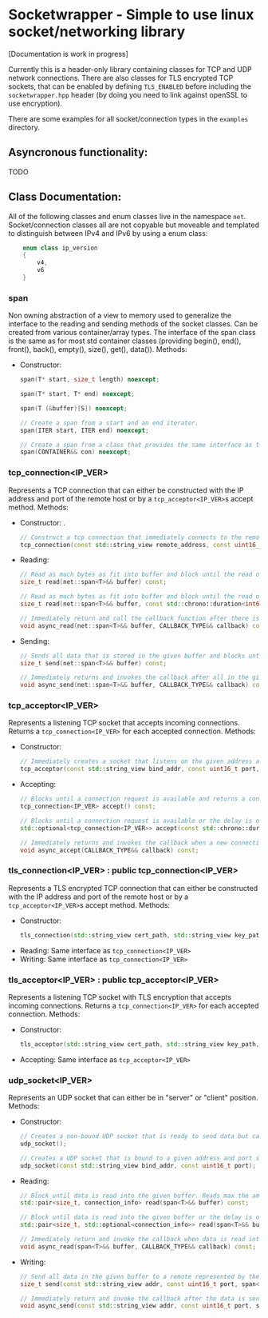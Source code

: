 # Socketwrapper - Simple to use linux socket/networking library
[Documentation is work in progress]

Currently this is a header-only library containing classes for TCP and UDP
network connections. There are also classes for TLS encrypted TCP sockets, that
can be enabled by defining `TLS_ENABLED` before including the `socketwrapper.hpp` header (by doing you need to link against openSSL to use encryption).

There are some examples for all socket/connection types in the `examples` directory.

## Asyncronous functionality:
TODO

## Class Documentation:
All of the following classes and enum classes live in the namespace `net`.
Socket/connection classes all are not copyable but moveable and templated to distinguish between IPv4 and IPv6 by using a enum class:
```cpp
    enum class ip_version
    {
        v4,
        v6
    }
```

### span<TYPE>
Non owning abstraction of a view to memory used to generalize the interface to the reading and sending methods of the socket classes. Can be created from various container/array types.
The interface of the span class is the same as for most std container classes (providing begin(), end(), front(), back(), empty(), size(), get(), data()).
Methods:
- Constructor:
    ```cpp
    span(T* start, size_t length) noexcept;
    
    span(T* start, T* end) noexcept;
    
    span(T (&buffer)[S]) noexcept;
    
    // Create a span from a start and an end iterator.
    span(ITER start, ITER end) noexcept;
    
    // Create a span from a class that provides the same interface as the std container classes.
    span(CONTAINER&& con) noexcept;
    ```
    
### tcp_connection<IP_VER>
Represents a TCP connection that can either be constructed with the IP address and port of the remote host or by a `tcp_acceptor<IP_VER>`s accept method.
Methods:
- Constructor: .
    ```cpp
    // Construct a tcp connection that immediately connects to the remote in the constructor defined by the parameters.
    tcp_connection(const std::string_view remote_address, const uint16_t remote_port);
    ```
- Reading:
    ```cpp
    // Read as much bytes as fit into buffer and block until the read operation finishes.
    size_t read(net::span<T>&& buffer) const;
    
    // Read as much bytes as fit into buffer and block until the read operation finishes or the delay is over.
    size_t read(net::span<T>&& buffer, const std::chrono::duration<int64_t, std::milli>& delay) const;
    
    // Immediately return and call the callback function after there is data available.
    void async_read(net::span<T>&& buffer, CALLBACK_TYPE&& callback) const;
    ```
- Sending:
    ```cpp
    // Sends all data that is stored in the given buffer and blocks until all data is sent.
    size_t send(net::span<T>&& buffer) const;
    
    // Immediately returns and invokes the callback after all in the given buffer is send. Caller is responsible to keep the data the span shows alive.
    void async_send(net::span<T>&& buffer, CALLBACK_TYPE&& callback) const;
    ```
    
### tcp_acceptor<IP_VER>
Represents a listening TCP socket that accepts incoming connections. Returns a `tcp_connection<IP_VER>` for each accepted connection.
Methods:
- Constructor:
    ```cpp
    // Immediately creates a socket that listens on the given address and port with a connection backlog of `backlog`
    tcp_acceptor(const std::string_view bind_addr, const uint16_t port, const size_t backlog = 5);
    ```
- Accepting:
    ```cpp
    // Blocks until a connection request is available and returns a constructed and connected tcp_connection instance
    tcp_connection<IP_VER> accept() const;
    
    // Blocks until a connection request is available or the delay is over and returns a constructed and connected tcp_connection instance or std::nullopt(if no connection was established)
    std::optional<tcp_connection<IP_VER>> accept(const std::chrono::duration<int64_t, std::milli>& delay) const;
    
    // Immediately returns and invokes the callback when a new connection is established
    void async_accept(CALLBACK_TYPE&& callback) const;
    ```
    
### tls_connection<IP_VER> : public tcp_connection<IP_VER>
Represents a TLS encrypted TCP connection that can either be constructed with the IP address and port of the remote host or by a `tcp_acceptor<IP_VER>`s accept method.
Methods:
- Constructor:
    ```cpp
    tls_connection(std::string_view cert_path, std::string_view key_path, std::string_view conn_addr, uint16_t port);
    ```
- Reading:
    Same interface as `tcp_connection<IP_VER>`
- Writing:
    Same interface as `tcp_connection<IP_VER>`
    
### tls_acceptor<IP_VER> : public tcp_acceptor<IP_VER>
Represents a listening TCP socket with TLS encryption that accepts incoming connections. Returns a `tcp_connection<IP_VER>` for each accepted connection.
Methods:
- Constructor:
    ```cpp
    tls_acceptor(std::string_view cert_path, std::string_view key_path, std::string_view bind_addr, uint16_t port, size_t backlog = 5);
    ```
- Accepting:
    Same interface as `tcp_acceptor<IP_VER>`

### udp_socket<IP_VER>
Represents an UDP socket that can either be in "server" or "client" position.
Methods:
- Constructor:
    ```cpp
    // Creates a non-bound UDP socket that is ready to send data but can not receive data.
    udp_socket();
    
    // Creates a UDP socket that is bound to a given address and port so it can send and receive data after construction.
    udp_socket(const std::string_view bind_addr, const uint16_t port);
    ```
- Reading:
    ```cpp
    // Block until data is read into the given buffer. Reads max the amount of elements that fits into the buffer.
    std::pair<size_t, connection_info> read(span<T>&& buffer) const;
    
    // Block until data is read into the given buffer or the delay is over. Reads max the amount of elements that fits into the buffer.
    std::pair<size_t, std::optional<connection_info>> read(span<T>&& buffer, const std::chrono::duration<int64_t, std::milli>& delay) const;
    
    // Immediately return and invoke the callback when data is read into the buffer. Caller is responsible to keep the underlying buffer alive.
    void async_read(span<T>&& buffer, CALLBACK_TYPE&& callback) const;
    ```
- Writing:
    ```cpp
    // Send all data in the given buffer to a remote represented by the addr and port parameter.
    size_t send(const std::string_view addr, const uint16_t port, span<T>&& buffer) const;
    
    // Immediately return and invoke the callback after the data is sent to a remote represented by the given address and port parameter.
    void async_send(const std::string_view addr, const uint16_t port, span<T>&& buffer, CALLBACK_TYPE&& callback) const;
    ```
